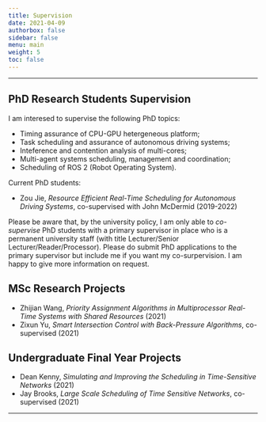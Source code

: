 ```yaml
---
title: Supervision
date: 2021-04-09
authorbox: false
sidebar: false
menu: main
weight: 5
toc: false
---
```


---

## PhD Research Students Supervision

I am interesed to supervise the following PhD topics:

- Timing assurance of CPU-GPU hetergeneous platform;
- Task scheduling and assurance of autonomous driving systems;
- Inteference and contention analysis of multi-cores;
- Multi-agent systems scheduling, management and coordination; 
- Scheduling of ROS 2 (Robot Operating System).

Current PhD students:

- Zou Jie, _Resource Efficient Real-Time Scheduling for Autonomous Driving Systems_, co-supervised with John McDermid (2019-2022)


Please be aware that, by the university policy, I am only able to _co-supervise_ PhD students with a primary supervisor in place who is a permanent university staff (with title Lecturer/Senior Lecturer/Reader/Processor). Please do submit PhD applications to the primary supervisor but include me if you want my co-surpervision. I am happy to give more information on request.


## MSc Research Projects

- Zhijian Wang, _Priority Assignment Algorithms in Multiprocessor Real-Time Systems with Shared Resources_ (2021)
- Zixun Yu, _Smart Intersection Control with Back-Pressure Algorithms_, co-supervised (2021)


## Undergraduate Final Year Projects

- Dean Kenny, _Simulating and Improving the Scheduling in Time-Sensitive Networks_ (2021)
- Jay Brooks, _Large Scale Scheduling of Time Sensitive Networks_, co-supervised (2021)


---
